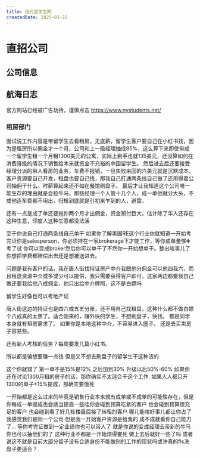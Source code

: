 ```yaml
---
title: 纽约留学生网
createdDate: 2025-03-22
---
```


# 直招公司

## 公司信息

<DirectHireCompanyTable state="new-york" city="new-york" companyJsonFileName="ny-students-website" />

## 航海日志

官方网站已经被广告劫持，谨慎点击 https://www.nystudents.net/


### 租房部门

面试说工作内容是带留学生去看租房，无底薪，留学生客户要自己在小红书找，因为是租房所以佣金才一个月，公司和上一级经理抽成85%，这么算下来即使带成一个留学生租一个月租1300美元的公寓，实际上到手也就135美元，还没算如何在消费降级的情况下销售给本来就资金不充裕的中国留学生。
然后进去后还要接受经理分派的带人看房的业务，车费不报销，一旦失败来回的六美元就是沉默成本，客户资源要自己开发，租盘也要自己找，那我自己打通两条线自己做了还用得着公司抽佣干什么。时薪算起来还不如在餐馆刷盘子。
最后才让我知道这个公司唯一能生存的理由就是会拉牛马，那些经理一个人管十几个人，成一单他就分大头，不成他连车费都不用出，归根到底就是引初来乍到的人，避雷。

还有一点是成了单还要拖你两个月才出佣金，资金预付巨大，估计除了华人还存在这种生意，印度人这种生意都没法活

至于你说自己打通两条线自己单干 如果你了解美国RE这个行业你就知道一开始考完证你是salesperson，你必须挂在一家brokerage下才能工作，等你成单量够➕考了试
你可以变成broker然后你可以单干了不然你一开始想单干。整出啥事儿了你想把学费都赔偿出去还是想被送进去。

问题是我有客户的话，我在唐人街找持证房产中介我跟他分佣金可以他四我六，而且租盘资源中介或多或少可以提供，我只需要获得客户即可，这家两边都要我自己做还要我给他八成佣金，他只出给中介牌照，这不是白嫖吗

留学生好像也可以考地产证

唐人街这边的持证也是四六或五五分账，还不用自己找租盘，这种什么都不做白嫖个八成真的太黑了。适合刚来的，赚外快的学生，不想刷盘子，快钱。 都是同学本身就有租房需求了。 如果你是本地这种中介，不容易进入圈子。 还是去买卖房子容易些。

还有新人考核的任务？每周要发几篇小红书。

所以都是骗想要赚一点钱 但是又不想去刷盘子的留学生干这种活的

这个你就错了 第一单不是15%是12% 之后加到30% 升级以后50%-60% 如果你还在讨论1300月租的房子的话，那你确实不太适合干这个工作. 如果人人都只开1300的单子+15%提成，那确实要饿死

一开始都是这么过来的毕竟是销售行业本来就有成单或不成单的可能性存在，但是你每成一单提成也会适当提高一些哇你会碰到预算吃紧的客户 也会碰到预算很充足的客户 也会碰到看了好几栋楼最后接了转租的客户 哪儿能啥好事儿都让你占了我感觉我们是同一个公司 但是我一开始客户资源是给我的 成不成就看你自己能力了... 等你考完证做到一定业绩你也可以带人了 就是你说的变成经理去带新的牛马 你也可以抽他们的了 这种行业不都是一开始烦得要死 做上去后就好一些了吗 或者说这不就是目前大部分留子没有合适身份不能做别的工作的现状吗或许真的fls洗盘子更适合？